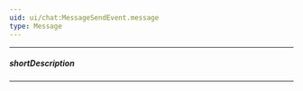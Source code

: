 ```yaml
---
uid: ui/chat:MessageSendEvent.message
type: Message
---
```

---
##### shortDescription
<!-- Description goes here -->

---
<!-- Description goes here -->